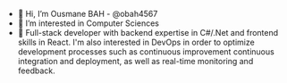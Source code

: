- 👋 Hi, I’m Ousmane BAH - @obah4567
- 👀 I’m interested in Computer Sciences
- 🌱 Full-stack developer with backend expertise in C#/.Net and frontend skills in React.
  I'm also interested in DevOps in order to optimize development processes such as continuous improvement continuous integration and deployment, as well as real-time monitoring and feedback.
  
<!---
- 💞️ I’m looking to collaborate on ...
- 📫 How to reach me ...
--->

<!---
obah4567/obah4567 is a ✨ special ✨ repository because its `README.md` (this file) appears on your GitHub profile.
You can click the Preview link to take a look at your changes.
--->
